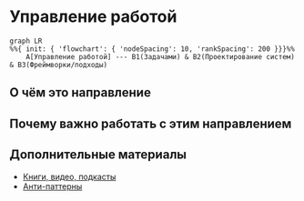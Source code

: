 # Управление работой

```mermaid
graph LR
%%{ init: { 'flowchart': { 'nodeSpacing': 10, 'rankSpacing': 200 }}}%%
    A[Управление работой] --- B1(Задачами) & B2(Проектирование систем) & B3(Фреймворки/подходы)
```

## О чём это направление

## Почему важно работать с этим направлением

## Дополнительные материалы
* [Книги, видео, подкасты](/docs/profession/good-to-know#управление-работой)
* [Анти-паттерны](/docs/profession/antipatterns)

